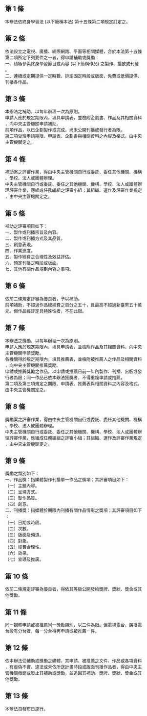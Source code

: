第 1 條
-------
本辦法依終身學習法 (以下簡稱本法) 第十五條第二項規定訂定之。

第 2 條
-------
依法設立之電視、廣播、網際網路、平面等相關媒體，合於本法第十五條  
第二項所定下列要件之一者，得申請補助或獎勵：  
一、積極參與終身學習節目或內容 (以下簡稱作品) 之製作、播放或刊登  
    。  
二、連續或定期提供一定時數、排定固定時段或版面，免費或低價提供、  
    刊播各作品。

第 3 條
-------
本辦法之補助，以每年辦理一次為原則。  
申請人應於規定期限內，填具申請表，並檢附企劃書、作品及其相關資料  
，向中央主管機關申請補助。  
前項作品，以已企劃製作或完成，尚未公開刊播或發行者為限。  
第二項受理申請期限、申請表、企劃書與相關資料之內容及格式，由中央  
主管機關定之。

第 4 條
-------
補助案之評審作業，得由中央主管機關自行或委託、委任其他機關、機構  
、學校、法人或團體辦理。  
中央主管機關自行或委託、委任之其他機關、機構、學校、法人或團體辦  
理評審作業，應組成任務編組之評審小組；其組織、運作及評審作業規定  
，由中央主管機關定之。

第 5 條
-------
補助之評審項目如下：  
一、製作或刊播宗旨及內容。  
二、製作或刊播方式及其品質。  
三、創意表現。  
四、作業進度。  
五、製作經費之合理性及效益評估。  
六、預定刊播之時段或版面。  
七、其他有關作品規劃內容之事項。

第 6 條
-------
依前二條規定評審為優良者，予以補助。  
前項補助，不超過作品總經費之百分之五十，且最高不超過新臺幣五十萬  
元。但作品經評定具特殊性者，不在此限。

第 7 條
-------
本辦法之獎勵，以每年辦理一次為原則。  
申請人應於規定期限內，填具申請表，並檢附作品及其相關資料，向中央  
主管機關申請獎勵。  
各機關得於規定期限內，填具推薦表，並檢附被推薦人之作品及相關資料  
，向中央主管機關推薦獎勵。  
申請或推薦獎勵之作品，以申請或推薦日前一年內製作、刊播、出版或發  
行者為限；同一作品已依本辦法獲獎者，不得重複申請或推薦。  
第二項及第三項規定之期限、申請表、推薦表與相關資料之內容及格式，  
由中央主管機關定之。

第 8 條
-------
獎勵案之評審作業，得由中央主管機關自行或委託、委任其他機關、機構  
、學校、法人或團體辦理。  
中央主管機關自行或委託、委任之其他機關、機構、學校、法人或團體辦  
理評審作業，應組成任務編組之評審小組；其組織、運作及評審作業規定  
，由中央主管機關定之。

第 9 條
-------
獎勵之類別如下：  
一、作品獎：指媒體製作刊播單一作品之獎項；其評審項目如下：  
（一）主題內容。  
（二）呈現方式。  
（三）製作品質。  
（四）創意。  
二、刊播獎：指媒體於期限內刊播有關作品情形之獎項；其評審項目如下  
    ：  
（一）日期或時段。  
（二）次數。  
（三）版面及頻道。  
（四）對象。  
（五）經費合理性。  
（六）效果。  
（七）宣導及推廣。

第 10 條
--------
依前二條規定評審為優良者，得依其等級公開發給獎牌、獎狀、獎金或其  
他獎勵。

第 11 條
--------
同一媒體申請或被推薦同一獎勵類別，以三件為限。但電視電台、廣播電  
台設有分台者，每一分台得再申請或被推薦一件。

第 12 條
--------
依本辦法受補助或獎勵之媒體，其申請、被推薦之文件、作品或各項資料  
，有虛偽不實、違法或未依所送計畫時段或版面刊播作品者，得由中央主  
管機關撤銷或廢止其補助或獎勵，並追回其補助、獎牌、獎狀、獎金或其  
他獎勵。

第 13 條
--------
本辦法自發布日施行。

